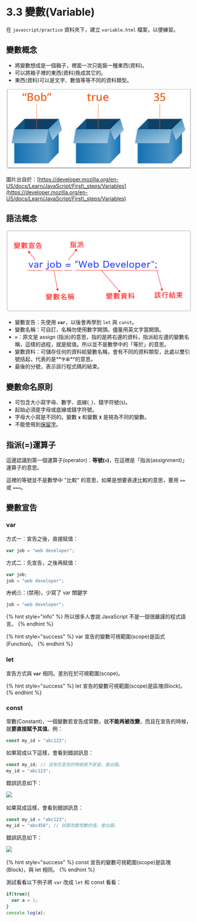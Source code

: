 # 3.3 變數(Variable)

在 `javascript/practice` 資料夾下，建立 `variable.html` 檔案，以便練習。

## 變數概念

* 將變數想成是一個箱子，裡面一次只能裝一種東西(資料)。
* 可以將箱子裡的東西(資料)換成其它的。
* 東西(資料)可以是文字、數值等等不同的資料類型。

![](../.gitbook/assets/變數概念.png)

圖片出自於：[https://developer.mozilla.org/en-US/docs/Learn/JavaScript/First\_steps/Variables](https://developer.mozilla.org/en-US/docs/Learn/JavaScript/First\_steps/Variables)

## 語法概念

![變數賦值](../.gitbook/assets/變數宣告.png)

* 變數宣告：先使用 **`var`**，以後會再學到 `let` 與 `const`。
* 變數名稱：可自訂，名稱勿使用數字開頭。儘量用英文字當開頭。
* **`=`**：原文是 assign (指派)的意思，指的是將右邊的資料，指派給左邊的變數名稱，這樣的過程，就是賦值。所以並不是數學中的「等於」的意思。
* 變數資料：可儲存任何的資料給變數名稱，會有不同的資料類型，此處以雙引號括起，代表的是**`字串`**的意思。
* 最後的分號，表示該行程式碼的結束。



## 變數命名原則

* 可包含大小寫字母、數字、底線(`_`)、錢字符號(`$`)。
* 起始必須是字母或底線或錢字符號。
* 字母大小寫是不同的。變數 **`x`** 和變數 **`X`** 是視為不同的變數。
* 不能使用到[保留字](https://www.w3schools.com/js/js\_reserved.asp)。



## 指派(=)運算子

這邊認識到第一個運算子(operator)：**等號(`=`)**，在這裡是「指派(assignment)」運算子的意思。

這裡的等號並不是數學中 "比較" 的意思，如果是想要表達比較的意思，要用 `==` 或 `===`。

## 變數宣告

### var

方式一：宣告之後，直接賦值：

```javascript
var job = "web developer";
```

方式二：先宣告，之後再賦值：

```javascript
var job;
job = "web developer";
```



~~方式三~~：(禁用)，少寫了 var 關鍵字

```javascript
job = "web developer";
```

{% hint style="info" %}
所以很多人會說 JavaScript 不是一個很嚴謹的程式語言。
{% endhint %}

{% hint style="success" %}
var 宣告的變數可視範圍(scope)是函式(Function)。
{% endhint %}



### let

宣告方式與 **`var`** 相同。差別在於可視範圍(scope)。

{% hint style="success" %}
let 宣告的變數可視範圍(scope)是區塊(Block)。
{% endhint %}



### const

常數(Constant)，一個變數若宣告成常數，就**不能再被改變**，而且在宣告的時候，就**要直接賦予其值**。例：

```javascript
const my_id = "abc123";
```



如果寫成以下這樣，會看到錯誤訊息：

```javascript
const my_id; // 沒有在宣告的時候賦予其值，會出錯。
my_id = "abc123";
```

錯誤訊息如下：

![](../.gitbook/assets/const\_error.png)



如果寫成這樣，會看到錯誤訊息：

```javascript
const my_id = "abc123";
my_id = "abc456"; // 試圖改變常數的值，會出錯。
```

錯誤訊息如下：

![](../.gitbook/assets/const\_error2.png)





{% hint style="success" %}
const 宣告的變數可視範圍(scope)是區塊(Block)，與 let 相同。
{% endhint %}



測試看看以下例子將 `var` 改成 `let` 和 const 看看：

```javascript
if(true){
  var a = 1;
}
console.log(a);
```

